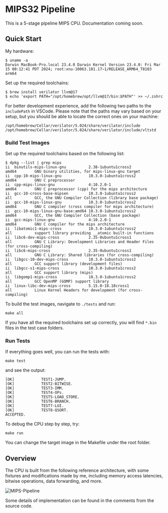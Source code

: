 # MIPS32 Pipeline

This is a 5-stage pipeline MIPS CPU. Documentation coming soon.

## Quick Start

My hardware:

```shell
$ uname -a
Darwin MacBook-Pro.local 23.4.0 Darwin Kernel Version 23.4.0: Fri Mar 15 00:12:41 PDT 2024; root:xnu-10063.101.17~1/RELEASE_ARM64_T8103 arm64
```

Set up the required toolchains:

```shell
$ brew install verilator llvm@17
$ echo 'export PATH="/opt/homebrew/opt/llvm@17/bin:$PATH"' >> ~/.zshrc
```

For better development experience, add the following two paths to the `includePath` in VSCode. Please note that the paths may vary based on your setup, but you should be able to locate the correct ones on your machine:

```
/opt/homebrew/Cellar/verilator/5.024/share/verilator/include
/opt/homebrew/Cellar/verilator/5.024/share/verilator/include/vltstd
```

### Build Test Images

Set up the required toolchains based on the following list:

```shell
$ dpkg --list | grep mips
ii  binutils-mips-linux-gnu          2.38-1ubuntu1cross2                     amd64        GNU binary utilities, for mips-linux-gnu target
ii  cpp-10-mips-linux-gnu            10.3.0-1ubuntu1cross2                   amd64        GNU C preprocessor
ii  cpp-mips-linux-gnu               4:10.2.0-1                              amd64        GNU C preprocessor (cpp) for the mips architecture
ii  gcc-10-cross-base-mipsen         10.3.0-1ubuntu1cross2                   all          GCC, the GNU Compiler Collection (library base package)
ii  gcc-10-mips-linux-gnu            10.3.0-1ubuntu1cross2                   amd64        GNU C compiler (cross compiler for mips architecture)
ii  gcc-10-mips-linux-gnu-base:amd64 10.3.0-1ubuntu1cross2                   amd64        GCC, the GNU Compiler Collection (base package)
ii  gcc-mips-linux-gnu               4:10.2.0-1                              amd64        GNU C compiler for the mips architecture
ii  libatomic1-mips-cross            10.3.0-1ubuntu1cross2                   all          support library providing __atomic built-in functions
ii  libc6-dev-mips-cross             2.35-0ubuntu1cross1                     all          GNU C Library: Development Libraries and Header Files (for cross-compiling)
ii  libc6-mips-cross                 2.35-0ubuntu1cross1                     all          GNU C Library: Shared libraries (for cross-compiling)
ii  libgcc-10-dev-mips-cross         10.3.0-1ubuntu1cross2                   all          GCC support library (development files)
ii  libgcc-s1-mips-cross             10.3.0-1ubuntu1cross2                   all          GCC support library (mips)
ii  libgomp1-mips-cross              10.3.0-1ubuntu1cross2                   all          GCC OpenMP (GOMP) support library
ii  linux-libc-dev-mips-cross        5.15.0-18.18cross1                      all          Linux Kernel Headers for development (for cross-compiling)
```

To build the test images, navigate to `./tests` and run:

```shell
make all
```

If you have all the required toolchains set up correctly, you will find `*.bin` files in the test case folders.

### Run Tests

If everything goes well, you can run the tests with:

```shell
make test
```

and see the output:

```
[OK]            TEST1-JUMP.
[OK]            TEST2-BITWISE.
[OK]            TEST3-IMM.
[OK]            TEST4-OPs.
[OK]            TEST5-LOAD_STORE.
[OK]            TEST6-BRANCH.
[OK]            TEST7-LUI.
[OK]            TEST8-QSORT.
ACCEPTED.
```

To debug the CPU step by step, try:

```shell
make run
```

You can change the target image in the Makefile under the root folder.

## Overview

The CPU is built from the following reference architecture, with some fixtures and modifications made by me, including memory access latencies, bitwise operations, data forwarding, and more.

![MIPS-Pipeline](https://p.ipic.vip/bg6ikm.png)

Some details of implementation can be found in the comments from the source code.
